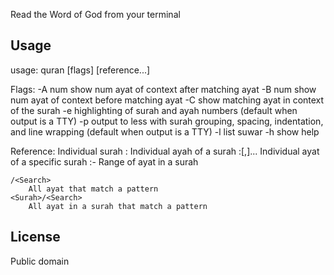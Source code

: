 Read the Word of God from your terminal

## Usage

usage: quran [flags] [reference...]

Flags:
  -A num  show num ayat of context after matching ayat
  -B num  show num ayat of context before matching ayat
  -C      show matching ayat in context of the surah
  -e      highlighting of surah and ayah numbers
          (default when output is a TTY)
  -p      output to less with surah grouping, spacing, indentation,
          and line wrapping
          (default when output is a TTY)
  -l      list suwar
  -h      show help

Reference:
    <Surah>
        Individual surah
    <Surah>:<Ayah>
        Individual ayah of a surah
    <Surah>:<Ayah>[,<Ayah>]...
        Individual ayat of a specific surah
    <Surah>:<Ayah>-<Ayah>
        Range of ayat in a surah

    /<Search>
        All ayat that match a pattern
    <Surah>/<Search>
        All ayat in a surah that match a pattern

## License

Public domain
